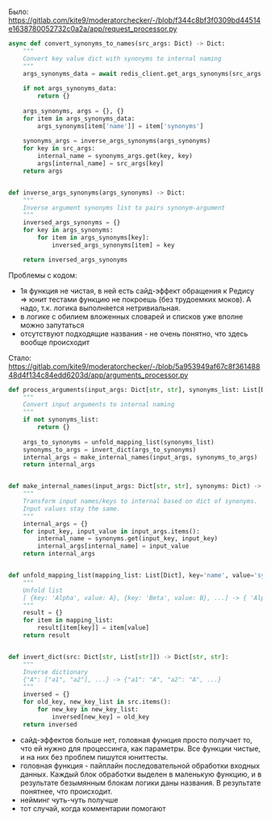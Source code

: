 Было:
https://gitlab.com/kite9/moderatorchecker/-/blob/f344c8bf3f0309bd44514e1638780052732c0a2a/app/request_processor.py
``` Python
async def convert_synonyms_to_names(src_args: Dict) -> Dict:
    """
    Convert key value dict with synonyms to internal naming
    """
    args_synonyms_data = await redis_client.get_args_synonyms(src_args['p5'])
    
    if not args_synonyms_data:
        return {}
    
    args_synonyms, args = {}, {}
    for item in args_synonyms_data:
        args_synonyms[item['name']] = item['synonyms']
    
    synonyms_args = inverse_args_synonyms(args_synonyms)
    for key in src_args:
        internal_name = synonyms_args.get(key, key)
        args[internal_name] = src_args[key]
    return args


def inverse_args_synonyms(args_synonyms) -> Dict:
    """
    Inverse argument synonyms list to pairs synonym-argument
    """
    inversed_args_synonyms = {}
    for key in args_synonyms:
        for item in args_synonyms[key]:
            inversed_args_synonyms[item] = key

	return inversed_args_synonyms
```

Проблемы с кодом:
- 1я функция не чистая, в ней есть сайд-эффект обращения к Редису => юнит тестами функцию не покроешь (без трудоемких моков). А надо, т.к. логика выполняется нетривиальная.
- в логике с обилием вложенных словарей и списков уже вполне можно запутаться
- отсутствуют подходящие названия - не очень понятно, что здесь вообще происходит


Стало:
https://gitlab.com/kite9/moderatorchecker/-/blob/5a953949af67c8f36148848d4f134c84edd6203d/app/arguments_processor.py
``` Python
def process_arguments(input_args: Dict[str, str], synonyms_list: List[Dict]) -> Dict[str, str]:
    """
    Convert input arguments to internal naming
    """
    if not synonyms_list:
        return {}
        
    args_to_synonyms = unfold_mapping_list(synonyms_list)
    synonyms_to_args = invert_dict(args_to_synonyms)
    internal_args = make_internal_names(input_args, synonyms_to_args)
    return internal_args


def make_internal_names(input_args: Dict[str, str], synonyms: Dict) -> Dict[str, str]:
    """
    Transform input names/keys to internal based on dict of synonyms.
    Input values stay the same.
    """
    internal_args = {}
    for input_key, input_value in input_args.items():
        internal_name = synonyms.get(input_key, input_key)
        internal_args[internal_name] = input_value
    return internal_args


def unfold_mapping_list(mapping_list: List[Dict], key='name', value='synonyms') -> Dict:
    """
    Unfold list
    [ {key: 'Alpha', value: A}, {key: 'Beta', value: B}, ...] -> { 'Alpha': A, 'Beta': B, ...}
    """
    result = {}
    for item in mapping_list:
        result[item[key]] = item[value]
    return result


def invert_dict(src: Dict[str, List[str]]) -> Dict[str, str]:
    """
    Inverse dictionary
    {"A": ["a1", "a2"], ...} -> {"a1": "A", "a2": "A", ...}
    """
    inversed = {}
    for old_key, new_key_list in src.items():
        for new_key in new_key_list:
            inversed[new_key] = old_key
    return inversed
```

- сайд-эффектов больше нет, головная функция просто получает то, что ей нужно для процессинга, как параметры. Все функции чистые, и на них без проблем пишутся юниттесты.
- головная функция - пайплайн последовательной обработки входных данных. Каждый блок обработки выделен в маленькую функцию, и в результате безымянным блокам логики даны названия. В результате понятнее, что происходит.
- нейминг чуть-чуть получше
- тот случай, когда комментарии помогают